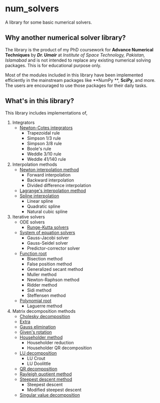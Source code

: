# num_solvers

A library for some basic numerical solvers.

## Why another numerical solver library?

The library is the product of my PhD coursework for **Advance Numerical Techniques** by _**Dr. Umair**_ at _Institute of
Space Technology, Pakistan, Islamabad_ and is not intended to replace any existing numerical solving packages. This is
for educational purpose only.

Most of the modules included in this library have been implemented efficiently in the mainstream packages like **NumPy
**, **SciPy**, and more. The users are encouraged to use those packages for their daily tasks.

## What's in this library?

This library includes implementations of,

1. Integrators
    * [Newton-Cotes integrators](https://github.com/syedalimohsinbukhari/Solvers/blob/md-docs/docs/newton-cotes-integrators.md)
        * Trapezoidal rule
        * Simpson 1/3 rule
        * Simpson 3/8 rule
        * Boole's rule
        * Weddle 3/10 rule
        * Weddle 41/140 rule
2. Interpolation methods
    * [Newton interpolation method](https://github.com/syedalimohsinbukhari/Solvers/blob/md-docs/docs/newton-interpolators.md)
        * Forward interpolation
        * Backward interpolation
        * Divided difference interpolation
    * [Lagrange's interpolation method](https://github.com/syedalimohsinbukhari/Solvers/blob/md-docs/docs/lagrange-interpolators.md)
    * [Spline interpolation](https://github.com/syedalimohsinbukhari/Solvers/blob/md-docs/docs/spline-interpolators.md)
        * Linear spline
        * Quadratic spline
        * Natural cubic spline
3. Iterative solvers
    * ODE solvers
        * [Runge-Kutta solvers](https://github.com/syedalimohsinbukhari/Solvers/blob/md-docs/docs/rk-solvers.md)
    * [System of equation solvers]()
        * Gauss-Jacobi solver
        * Gauss-Seidel solver
        * Predictor-corrector solver
    * [Function root]()
        * Bisection method
        * False position method
        * Generalized secant method
        * Muller method
        * Newton-Raphson method
        * Ridder method
        * Sidi method
        * Steffensen method
    * [Polynomial root]()
        * Laguerre method
4. Matrix decomposition methods
    * [Cholesky decomposition]()
    * [Extra]()
    * [Gauss elimination]()
    * [Given's rotation]()
    * [Householder method]()
        * Householder reduction
        * Householder QR decomposition
    * [LU decomposition]()
        * LU Crout
        * LU Doolittle
    * [QR decomposition]()
    * [Rayleigh quotient method]()
    * [Steepest descent method]()
        * Steepest descent
        * Modified steepest descent
    * [Singular value decomposition]()